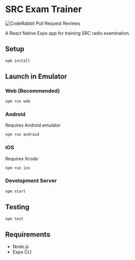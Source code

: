 # SRC Exam Trainer

![CodeRabbit Pull Request Reviews](https://img.shields.io/coderabbit/prs/github/HadesArchitect/SrcExamTrainer?utm_source=oss&utm_medium=github&utm_campaign=HadesArchitect%2FSrcExamTrainer&labelColor=171717&color=FF570A&link=https%3A%2F%2Fcoderabbit.ai&label=CodeRabbit+Reviews)

A React Native Expo app for training SRC radio examination.

## Setup

```bash
npm install
```

## Launch in Emulator

### Web (Recommended)
```bash
npm run web
```

### Android
Requires Android emulator

```bash
npm run android
```

### iOS
Requires Xcode

```bash
npm run ios
```

### Development Server
```bash
npm start
```

## Testing
```bash
npm test
```

## Requirements
- Node.js
- Expo CLI
